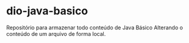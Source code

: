 # dio-java-basico
Repositório para armazenar todo conteúdo de Java Básico
Alterando o conteúdo de um arquivo de forma local.
